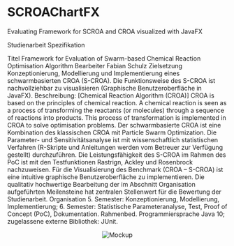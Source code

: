 # SCROAChartFX

Evaluating Framework for SCROA and CROA visualized with JavaFX


Studienarbeit
Spezifikation

Titel	Framework
for Evaluation of Swarm-based Chemical Reaction Optimisation Algorithm
Bearbeiter	Fabian Schulz
Zielsetzung	Konzeptionierung, Modellierung und Implementierung eines schwarmbasierten CROA (S-CROA). Die Funktionsweise des S-CROA ist nachvollziehbar zu visualisieren (Graphische Benutzeroberfläche in JavaFX).
Beschreibung:
[Chemical Reaction Algorithm (CROA)] CROA is based on the principles of chemical reaction. A chemical reaction is seen as a process of transforming the reactants (or molecules) through a sequence of reactions into products. This process of transformation is implemented in CROA to solve optimisation problems. Der schwarmbasierte CROA ist eine Kombination des klassischen CROA mit Particle Swarm Optimization. Die Parameter- und Sensitivitätsanalyse ist mit wissenschaftlich statistischen Verfahren (R-Skripte und Anleitungen werden vom Betreuer zur Verfügung gestellt) durchzuführen. Die Leistungsfähigkeit des S-CROA im Rahmen des PoC ist mit den Testfunktionen Rastrign, Ackley und Rosenbrock nachzuweisen. Für die Visualisierung des Benchmark (CROA – S-CROA) ist eine intuitive graphische Benutzeroberfläche zu implementieren. Die qualitativ hochwertige Bearbeitung der im Abschnitt Organisation aufgeführten Meilensteine hat zentralen Stellenwert für die Bewertung der Studienarbeit.
Organisation	5. Semester: Konzeptionierung, Modellierung, Implementierung;
6. Semester: Statistische Parameteranalyse, Test,
                       Proof of Concept (PoC), Dokumentation.
Rahmenbed.	Programmiersprache Java 10; zugelassene externe Bibliothek: JUnit.

<p align="center">
  <img src="https://github.com/captainblubb/SCROAChartFX/blob/inital/resources/GUIMockup.png?raw=true" alt="Mockup">
</p>
